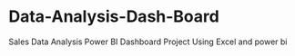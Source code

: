 # Data-Analysis-Dash-Board
Sales Data Analysis Power BI Dashboard Project  Using Excel and power bi  

